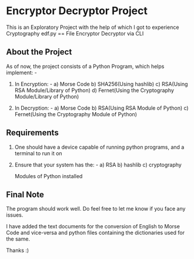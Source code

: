 # Encryptor Decryptor Project

This is an Exploratory Project with the help of which I got to experience Cryptography
edf.py == File Encryptor Decryptor via CLI

##  About the Project

As of now, the project consists of a Python Program, which helps implement: -

1) In Encryption: -
    a) Morse Code
    b) SHA256(Using hashlib)
    c) RSA(Using RSA Module/Library of Python)
    d) Fernet(Using the Cryptography Module/Library of Python)

2) In Decryption: -
    a) Morse Code
    b) RSA(Using RSA Module of Python)
    c) Fernet(Using the Cryptography Module of Python)

## Requirements

1) One should have a device capable of running python programs, and a terminal to run it on
2) Ensure that your system has the: -
    a) RSA
    b) hashlib
    c) cryptography

    Modules of Python installed

## Final Note

The program should work well. Do feel free to let me know if you face any issues.

I have added the text documents for the conversion of English to Morse Code and vice-versa and python files 
containing the dictionaries used for the same.

Thanks :)

